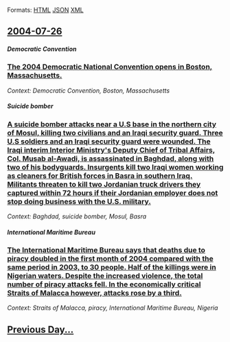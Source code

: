 
Formats: [HTML](2004/07/26/index.html)  [JSON](2004/07/26/index.json)  [XML](2004/07/26/index.xml)  

## [2004-07-26](/news/2004/07/26/index.md)

##### Democratic Convention
### [ The 2004 Democratic National Convention opens in Boston, Massachusetts. ](/news/2004/07/26/the-2004-democratic-national-convention-opens-in-boston-massachusetts.md)
_Context: Democratic Convention, Boston, Massachusetts_

##### Suicide bomber
### [ A suicide bomber attacks near a U.S base in the northern city of Mosul, killing two civilians and an Iraqi security guard. Three U.S soldiers and an Iraqi security guard were wounded. The Iraqi interim Interior Ministry's Deputy Chief of Tribal Affairs, Col. Musab al-Awadi, is assassinated in Baghdad, along with two of his bodyguards. Insurgents kill two Iraqi women working as cleaners for British forces in Basra in southern Iraq. Militants threaten to kill two Jordanian truck drivers they captured within 72 hours if their Jordanian employer does not stop doing business with the U.S. military. ](/news/2004/07/26/a-suicide-bomber-attacks-near-a-u-s-base-in-the-northern-city-of-mosul-killing-two-civilians-and-an-iraqi-security-guard-three-u-s-soldie.md)
_Context: Baghdad, suicide bomber, Mosul, Basra_

##### International Maritime Bureau
### [ The International Maritime Bureau says that deaths due to piracy doubled in the first month of 2004 compared with the same period in 2003, to 30 people. Half of the killings were in Nigerian waters. Despite the increased violence, the total number of piracy attacks fell. In the economically critical Straits of Malacca however, attacks rose by a third. ](/news/2004/07/26/the-international-maritime-bureau-says-that-deaths-due-to-piracy-doubled-in-the-first-month-of-2004-compared-with-the-same-period-in-2003.md)
_Context: Straits of Malacca, piracy, International Maritime Bureau, Nigeria_

## [Previous Day...](/news/2004/07/25/index.md)

